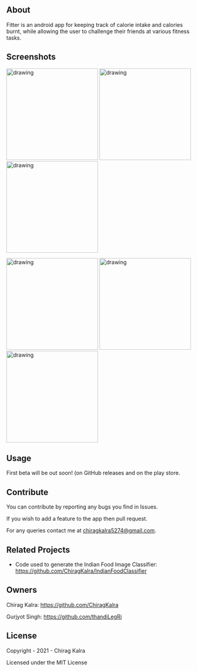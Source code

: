 ## About
Fitter is an android app for keeping track of calorie intake and calories burnt, while allowing the user to challenge their friends at various fitness tasks.

## Screenshots
<p>
<img src="https://user-images.githubusercontent.com/24735099/184846978-661ceed4-94d0-4533-ad15-7d7647a04199.png" alt="drawing" width="240"/>
<img src="https://user-images.githubusercontent.com/24735099/184846980-e28e742a-f06c-4ab5-a76e-b1e6db4c5979.png" alt="drawing" width="240"/>
<img src="https://user-images.githubusercontent.com/24735099/184846990-d3f99126-6939-4dc6-ad9c-a3020f06651d.png" alt="drawing" width="240"/>
</p>
<p>
<img src="https://user-images.githubusercontent.com/24735099/184846986-30852239-eb80-4210-bebd-ae0184a8ec97.png" alt="drawing" width="240"/>
<img src="https://user-images.githubusercontent.com/24735099/184846984-5b960a81-d83d-46b8-993d-ddf78719cc8a.png" alt="drawing" width="240"/>
<img src="https://user-images.githubusercontent.com/24735099/184846971-b3edccd7-511f-4cc1-b722-007844c09d26.png" alt="drawing" width="240"/>
</p>

## Usage
First beta will be out soon! (on GitHub releases and on the play store.

## Contribute
You can contribute by reporting any bugs you find in Issues.

If you wish to add a feature to the app then pull request.

For any queries contact me at chiragkalra5274@gmail.com.

## Related Projects
* Code used to generate the Indian Food Image Classifier: https://github.com/ChiragKalra/IndianFoodClassifier

## Owners
Chirag Kalra: https://github.com/ChiragKalra

Gurjyot Singh: https://github.com/thandiLegRi

## License
Copyright - 2021 - Chirag Kalra

Licensed under the MIT License
